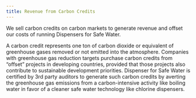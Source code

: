 ```yaml
---
title: Revenue from Carbon Credits 
---
```

We sell carbon credits on carbon markets to generate revenue and offset our costs of running Dispensers for Safe Water. 

A carbon credit represents one ton of carbon dioxide or equivalent of greenhouse gases removed or not emitted into the atmosphere. Companies with greenhouse gas reduction targets purchase carbon credits from “offset” projects in developing countries, provided that those projects also contribute to sustainable development priorities. Dispenser for Safe Water is certified by 3rd party auditors to generate such carbon credits by averting the greenhouse gas emissions from a carbon-intensive activity like boiling water in favor of a cleaner safe water technology like chlorine dispensers.  

